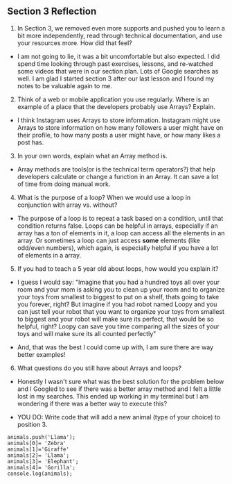 ## Section 3 Reflection

1. In Section 3, we removed even more supports and pushed you to learn a bit more independently, read through technical documentation, and use your resources more. How did that feel?
* I am not going to lie, it was a bit uncomfortable but also expected. I did spend time looking through past exercises, lessons, and re-watched some videos that were in our section plan. Lots of Google searches as well. I am glad I started section 3 after our last lesson and I found my notes to be valuable again to me.
2. Think of a web or mobile application you use regularly. Where is an example of a place that the developers probably use Arrays? Explain.
* I think Instagram uses Arrays to store information. Instagram might use Arrays to store information on how many followers a user might have on their profile, to how many posts a user might have, or how many likes a post has.
3. In your own words, explain what an Array method is.
* Array methods are tools(or is the technical term operators?) that help developers calculate or change a function in an Array. It can save a lot of time from doing manual work.
4. What is the purpose of a loop? When we would use a loop in conjunction with array vs. without?
* The purpose of a loop is to repeat a task based on a condition, until that condition returns false. Loops can be helpful in arrays, especially if an array has a ton of elements in it, a loop can access all the elements in an array. Or sometimes a loop can just access **some** elements (like odd/even numbers), which again, is especially helpful if you have a lot of elements in a array.
5. If you had to teach a 5 year old about loops, how would you explain it?
* I guess I would say:
 "Imagine that you had a hundred toys all over your room and your mom is asking you to clean up your room and to organize your toys from smallest to biggest to put on a shelf, thats going to take you forever, right? But imagine if you had robot named Loopy and you can just tell your robot that you want to organize your toys from smallest to biggest and your robot will make sure its perfect, that would be so helpful, right? Loopy can save you time comparing all the sizes of your toys and will make sure its all counted perfectly"

 - And, that was the best I could come up with, I am sure there are way better examples!
6. What questions do you still have about Arrays and loops?
* Honestly I wasn't sure what was the best solution for the problem below and I Googled to see if there was a better array method and I felt a little lost in my searches. This ended up working in my terminal but I am wondering if there was a better way to execute this?

- YOU DO: Write code that will add a new animal (type of your choice) to position 3.
```
animals.push('Llama');
animals[0]= 'Zebra'
animals[1]='Giraffe'
animals[2]= 'Llama';
animals[3]= 'Elephant';
animals[4]= 'Gorilla';
console.log(animals);
```

